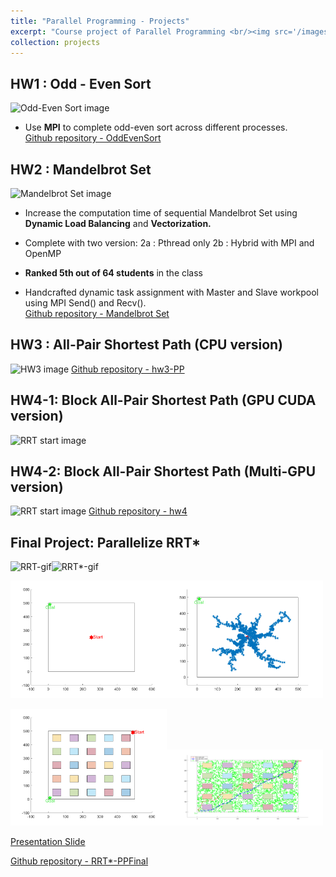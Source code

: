 ```yaml
---
title: "Parallel Programming - Projects"
excerpt: "Course project of Parallel Programming <br/><img src='/images/graph_v28.gif' style='margin-left:15%' >"
collection: projects
---
```



## HW1 : Odd - Even Sort
![Odd-Even Sort image]()  

* Use **MPI** to complete odd-even sort across different processes.  
[Github repository - OddEvenSort](https://github.com/GoroYeh56/Odd_Even_Sort---Parallel_Programming)


## HW2 : Mandelbrot Set
![Mandelbrot Set image]()  
* Increase the computation time of sequential Mandelbrot Set using **Dynamic Load Balancing** and **Vectorization.**
* Complete with two version: 
  2a : Pthread only
  2b : Hybrid with MPI and OpenMP

* **Ranked 5th out of 64 students** in the class
* Handcrafted dynamic task assignment with Master and Slave workpool using MPI Send() and Recv().  
[Github repository - Mandelbrot Set](https://github.com/GoroYeh56/Mandelbrot_Set---Parallel_Programming)


## HW3 : All-Pair Shortest Path (CPU version)
![HW3 image]()
[Github repository - hw3-PP](https://,,,)

## HW4-1: Block All-Pair Shortest Path (GPU CUDA version)
![RRT start image]()
## HW4-2: Block All-Pair Shortest Path (Multi-GPU version)
![RRT start image]()
[Github repository - hw4](https://,,,)

## Final Project: Parallelize RRT* 

<img src="/images/graph_v3001.gif" alt="RRT-gif" width="250"/><img src="/images/graph_v28.gif" alt="RRT*-gif" width="250"/> 

<img src="/images/graph_v301_start.png" alt="RRT start" width="250"/><img src="/images/graph_v101.png" alt="RRT end" width="250"/> 

<img src="/images/graph_v28_start.png" alt="RRT* start" width="250"/><img src="/images/graph_v28.png" alt="RRT* end" width="250"/> 

[Presentation Slide](https://drive.google.com/file/d/1Ohf34b0meSxq7hLQwcmtsyY3wBlIOINA/view?usp=sharing)

[Github repository - RRT*-PPFinal](https://github.com/GoroYeh56/RRTstar_Parallel-Programming)
